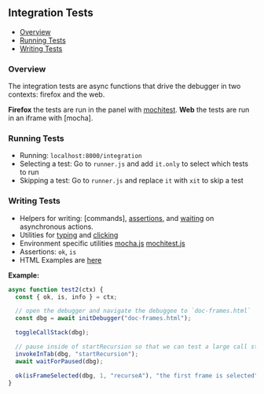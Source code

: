 ## Integration Tests

+ [Overview](#overview)
+ [Running Tests](#running-tests)
+ [Writing Tests](#writing-tests)

### Overview

The integration tests are async functions that drive the debugger in two contexts: firefox and the web.

**Firefox** the tests are run in the panel with [mochitest].
**Web** the tests are run in an iframe with [mocha].

### Running Tests

* Running: `localhost:8000/integration`
* Selecting a test: Go to `runner.js` and add `it.only` to select which tests to run
* Skipping a test: Go to `runner.js` and replace `it` with `xit` to skip a test

### Writing Tests

* Helpers for writing: [commands], [assertions], and [waiting] on asynchronous actions.
* Utilities for [typing] and [clicking]
* Environment specific utilities [mocha.js] [mochitest.js]
* Assertions: `ok`, `is`
* HTML Examples are [here][examples-dir]


**Example:**

```js
async function test2(ctx) {
  const { ok, is, info } = ctx;

  // open the debugger and navigate the debuggee to `doc-frames.html`
  const dbg = await initDebugger("doc-frames.html");

  toggleCallStack(dbg);

  // pause inside of startRecursion so that we can test a large call stack
  invokeInTab(dbg, "startRecursion");
  await waitForPaused(dbg);

  ok(isFrameSelected(dbg, 1, "recurseA"), "the first frame is selected");
}
```

[command]: ../src/test/integration/utils/commands.js
[waiting]: ../src/test/integration/utils/wait.js
[assertions]: ../src/test/integration/utils/wait.js
[typing]: ../src/test/integration/utils/type.js
[clicking]: ../src/test/integration/utils/mouse-events.js
[mocha.js]: ../src/test/integration/utils/mocha.js
[mochitest.js]: ../src/test/integration/utils/mochitest.js
[examples-dir]: ../src/test/mochitest/examples


[mochitest]: https://developer.mozilla.org/en-US/docs/Mozilla/Projects/Mochitest
[mochajs]: https://mochajs.org/
